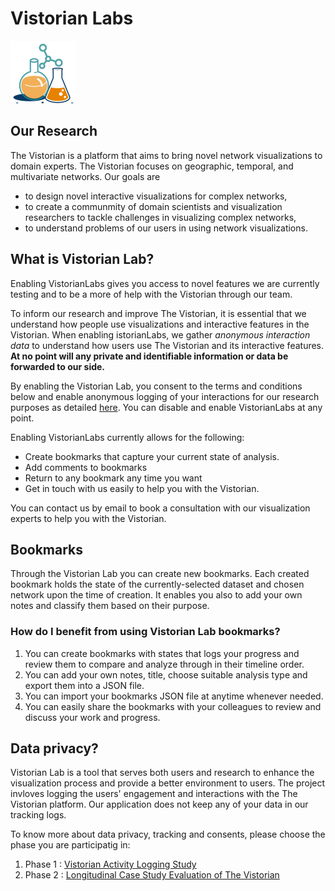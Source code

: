# Vistorian Labs

![image](assets/Images/VistorianLabLogo.png)

## Our Research

The Vistorian is a platform that aims to bring novel network visualizations to domain experts. The Vistorian focuses on geographic, temporal, and multivariate networks. Our goals are
* to design novel interactive visualizations for complex networks, 
* to create a communmity of domain scientists and visualization researchers to tackle challenges in visualizing complex networks,
* to understand problems of our users in using network visualizations. 


## What is Vistorian Lab?

Enabling VistorianLabs gives you access to novel features we are currently testing and to be a more of help with the Vistorian through our team. 

To inform our research and improve The Vistorian, it is essential that we understand how people use visualizations and interactive features in the Vistorian. When enabling istorianLabs, we gather _anonymous interaction data_ to understand how users use The Vistorian and its interactive features. **At no point will any private and identifiable information or data be forwarded to our side.**

By enabling the Vistorian Lab, you consent to the terms and conditions below and enable anonymous logging of your interactions for our research purposes as detailed [here](../datacollection.md). You can disable and enable VistorianLabs at any point.

Enabling VistorianLabs currently allows for the following:
* Create bookmarks that capture your current state of analysis. 
* Add comments to bookmarks
* Return to any bookmark any time you want 
* Get in touch with us easily to help you with the Vistorian.

You can contact us by email to book a consultation with our visualization experts to help you with the Vistorian.

## Bookmarks

Through the Vistorian Lab you can create new bookmarks. Each created bookmark holds the state of the currently-selected dataset and chosen network upon the time of creation. It enables you also to add your own notes and classify them based on their purpose. 

### How do I benefit from using Vistorian Lab bookmarks?
1. You can create bookmarks with states that logs your progress and review them to compare and analyze through in their timeline order.
2. You can add your own notes, title, choose suitable analysis type and export them into a JSON file. 
3. You can import your bookmarks JSON file at anytime whenever needed.
4. You can easily share the bookmarks with your colleagues to review and discuss your work and progress. 


## Data privacy?
Vistorian Lab is a tool that serves both users and research to enhance the visualization process and provide a better environment to users. The project invloves logging the users' engagement and interactions with the The Vistorian platform. Our application does not keep any of your data in our tracking logs. 

To know more about data privacy, tracking and consents, please choose the phase you are participatig in:
1. Phase 1 :  <a href="https://vistorian.github.io/studyPhase1_activityLogging.html">Vistorian Activity Logging Study</a> 
2. Phase 2 :  <a href="https://vistorian.github.io/studyPhase2_LongitudinalCaseStudy.html">Longitudinal Case Study Evaluation of The Vistorian</a> 
